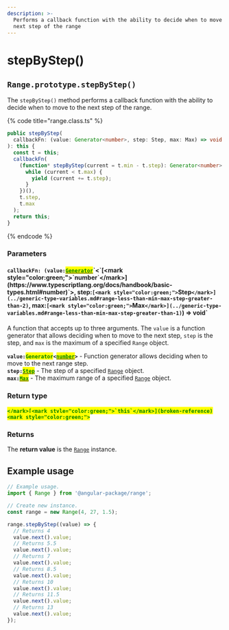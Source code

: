 ```yaml
---
description: >-
  Performs a callback function with the ability to decide when to move to the
  next step of the range
---
```


# stepByStep()

## `Range.prototype.stepByStep()`

The `stepByStep()` method performs a callback function with the ability to decide when to move to the next step of the range.

{% code title="range.class.ts" %}
```typescript
public stepByStep(
  callbackFn: (value: Generator<number>, step: Step, max: Max) => void
): this {
  const t = this;
  callbackFn(
    (function* stepByStep(current = t.min - t.step): Generator<number> {
      while (current < t.max) {
        yield (current += t.step);
      }
    })(),
    t.step,
    t.max
  );
  return this;
}
```
{% endcode %}

### Parameters

#### `callbackFn: (value:`[<mark style="color:green;">`Generator`</mark>](https://developer.mozilla.org/en-US/docs/Web/JavaScript/Reference/Statements/function\*)`<`[<mark style="color:green;">`number`</mark>](https://www.typescriptlang.org/docs/handbook/basic-types.html#number)`>, step:`[<mark style="color:green;">`Step`</mark>](../generic-type-variables.md#range-less-than-min-max-step-greater-than-2)`, max:`[<mark style="color:green;">`Max`</mark>](../generic-type-variables.md#range-less-than-min-max-step-greater-than-1)`) => void`

A function that accepts up to three arguments. The `value` is a function generator that allows deciding when to move to the next step, `step` is the step, and `max` is the maximum of a specified `Range` object.

**`value:`**<mark style="color:green;">**`Generator`**</mark>**`<`**[<mark style="color:green;">**`number`**</mark>](https://www.typescriptlang.org/docs/handbook/basic-types.html#number)**`>`** - Function generator allows deciding when to move to the next range step.\
**`step:`**[<mark style="color:green;">**`Step`**</mark>](../generic-type-variables.md#range-less-than-min-max-step-greater-than-2) - The step of a specified [`Range`](broken-reference) object.\
**`max:`**[<mark style="color:green;">**`Max`**</mark>](../generic-type-variables.md#range-less-than-min-max-step-greater-than-1) - The maximum range of a specified [`Range`](broken-reference) object.

### Return type

#### <mark style="color:green;">``</mark>[<mark style="color:green;">`this`</mark>](broken-reference)<mark style="color:green;">``</mark>

### Returns

The **return value** is the [`Range`](broken-reference) instance.

## Example usage

```typescript
// Example usage.
import { Range } from '@angular-package/range';

// Create new instance.
const range = new Range(4, 27, 1.5);

range.stepByStep((value) => {
  // Returns 4
  value.next().value;
  // Returns 5.5
  value.next().value;
  // Returns 7
  value.next().value;
  // Returns 8.5
  value.next().value;
  // Returns 10
  value.next().value;
  // Returns 11.5
  value.next().value;
  // Returns 13
  value.next().value;
});
```
